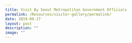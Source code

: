 ```yaml
---
title: Visit By Seoul Metropolitan Government Officials
permalink: /Resources/visitor-gallery/permalink/
date: 2019-09-17
layout: post
description: ""
image: ""
---
```

